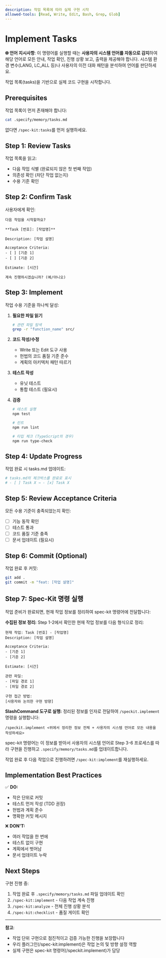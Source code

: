 ```yaml
---
description: 작업 목록에 따라 실제 구현 시작
allowed-tools: [Read, Write, Edit, Bash, Grep, Glob]
---
```


# Implement Tasks

**🌐 언어 지시사항**: 이 명령어를 실행할 때는 **사용자의 시스템 언어를 자동으로 감지**하여 해당 언어로 모든 안내, 작업 확인, 진행 상황 보고, 출력을 제공해야 합니다. 시스템 환경 변수(LANG, LC_ALL 등)나 사용자의 이전 대화 패턴을 분석하여 언어를 판단하세요.

작업 목록(tasks)을 기반으로 실제 코드 구현을 시작합니다.

## Prerequisites

작업 목록이 먼저 존재해야 합니다:

```bash
cat .specify/memory/tasks.md
```

없다면 `/spec-kit:tasks`를 먼저 실행하세요.

## Step 1: Review Tasks

작업 목록을 읽고:
- 다음 작업 식별 (완료되지 않은 첫 번째 작업)
- 의존성 확인 (차단 작업 없는지)
- 수용 기준 확인

## Step 2: Confirm Task

사용자에게 확인:

```
다음 작업을 시작할까요?

**Task [번호]: [작업명]**

Description: [작업 설명]

Acceptance Criteria:
- [ ] [기준 1]
- [ ] [기준 2]

Estimate: [시간]

계속 진행하시겠습니까? (예/아니오)
```

## Step 3: Implement

작업 수용 기준을 하나씩 달성:

1. **필요한 파일 읽기**
   ```bash
   # 관련 파일 탐색
   grep -r "function_name" src/
   ```

2. **코드 작성/수정**
   - Write 또는 Edit 도구 사용
   - 헌법의 코드 품질 기준 준수
   - 계획의 아키텍처 패턴 따르기

3. **테스트 작성**
   - 유닛 테스트
   - 통합 테스트 (필요시)

4. **검증**
   ```bash
   # 테스트 실행
   npm test

   # 린트
   npm run lint

   # 타입 체크 (TypeScript의 경우)
   npm run type-check
   ```

## Step 4: Update Progress

작업 완료 시 tasks.md 업데이트:

```bash
# tasks.md의 체크박스를 완료로 표시
# - [ ] Task X → - [x] Task X
```

## Step 5: Review Acceptance Criteria

모든 수용 기준이 충족되었는지 확인:
- [ ] 기능 동작 확인
- [ ] 테스트 통과
- [ ] 코드 품질 기준 충족
- [ ] 문서 업데이트 (필요시)

## Step 6: Commit (Optional)

작업 완료 후 커밋:

```bash
git add .
git commit -m "feat: [작업 설명]"
```

## Step 7: Spec-Kit 명령 실행

작업 준비가 완료되면, 현재 작업 정보를 정리하여 spec-kit 명령어에 전달합니다:

**수집된 정보 정리:**
Step 1-2에서 확인한 현재 작업 정보를 다음 형식으로 정리:

```
현재 작업: Task [번호] - [작업명]
Description: [작업 설명]

Acceptance Criteria:
- [기준 1]
- [기준 2]

Estimate: [시간]

관련 파일:
- [파일 경로 1]
- [파일 경로 2]

구현 접근 방법:
[사용자와 논의한 구현 방향]
```

**SlashCommand 도구로 실행:**
정리된 정보를 인자로 전달하여 `/speckit.implement` 명령을 실행합니다:

```
/speckit.implement <위에서 정리한 정보 전체 + 사용자의 시스템 언어로 모든 내용을 작성하세요>
```

spec-kit 명령어는 이 정보를 받아서 사용자의 시스템 언어로 Step 3-6 프로세스를 따라 구현을 진행하고 `.specify/memory/tasks.md`를 업데이트합니다.

작업 완료 후 다음 작업으로 진행하려면 `/spec-kit:implement`를 재실행하세요.

## Implementation Best Practices

✅ **DO:**
- 작은 단위로 커밋
- 테스트 먼저 작성 (TDD 권장)
- 헌법과 계획 준수
- 명확한 커밋 메시지

❌ **DON'T:**
- 여러 작업을 한 번에
- 테스트 없이 구현
- 계획에서 벗어남
- 문서 업데이트 누락

## Next Steps

구현 진행 중:
1. 작업 완료 후 `.specify/memory/tasks.md` 파일 업데이트 확인
2. `/spec-kit:implement` - 다음 작업 계속 진행
3. `/spec-kit:analyze` - 전체 진행 상황 분석
4. `/spec-kit:checklist` - 품질 게이트 확인

---

**참고**:
- 작업 단위 구현으로 점진적이고 검증 가능한 진행을 보장합니다
- 우리 플러그인(/spec-kit:implement)은 작업 논의 및 방향 설정 역할
- 실제 구현은 spec-kit 명령어(/speckit.implement)가 담당
